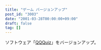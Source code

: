 ```yaml
---
title: "ゲーム バージョンアップ"
post_id: "3003"
date: "2001-03-28T00:00:00+09:00"
draft: false
tag: []
---
```



ソフトウェア「[QQQuiz](/qqquiz)」をバージョンアップ。
